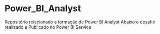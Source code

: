 # Power_BI_Analyst

Repositório relacionado a formação de Power BI Analyst
Abaixo o desafio realizado e Publicado no Power BI Service 
